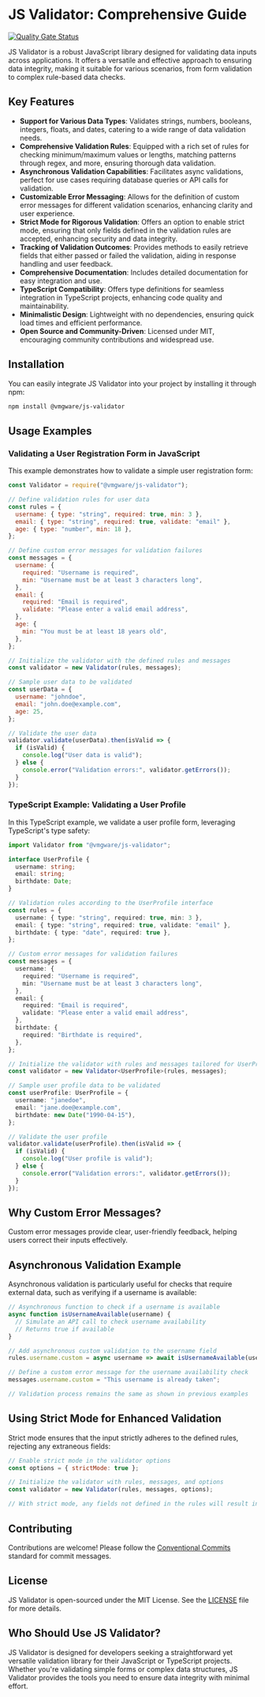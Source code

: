 # JS Validator: Comprehensive Guide

[![Quality Gate Status](https://sonar.vmgware.dev/api/project_badges/measure?project=VMGWARE_js-validator_AYzNAnwTPR--spDn0sJy&metric=alert_status&token=sqb_14de9039b8c9f81b8e94e43da4a0d4f64dac90c6)](https://sonar.vmgware.dev/dashboard?id=VMGWARE_js-validator_AYzNAnwTPR--spDn0sJy)

JS Validator is a robust JavaScript library designed for validating data inputs across applications. It offers a versatile and effective approach to ensuring data integrity, making it suitable for various scenarios, from form validation to complex rule-based data checks.

## Key Features

- **Support for Various Data Types**: Validates strings, numbers, booleans, integers, floats, and dates, catering to a wide range of data validation needs.
- **Comprehensive Validation Rules**: Equipped with a rich set of rules for checking minimum/maximum values or lengths, matching patterns through regex, and more, ensuring thorough data validation.
- **Asynchronous Validation Capabilities**: Facilitates async validations, perfect for use cases requiring database queries or API calls for validation.
- **Customizable Error Messaging**: Allows for the definition of custom error messages for different validation scenarios, enhancing clarity and user experience.
- **Strict Mode for Rigorous Validation**: Offers an option to enable strict mode, ensuring that only fields defined in the validation rules are accepted, enhancing security and data integrity.
- **Tracking of Validation Outcomes**: Provides methods to easily retrieve fields that either passed or failed the validation, aiding in response handling and user feedback.
- **Comprehensive Documentation**: Includes detailed documentation for easy integration and use.
- **TypeScript Compatibility**: Offers type definitions for seamless integration in TypeScript projects, enhancing code quality and maintainability.
- **Minimalistic Design**: Lightweight with no dependencies, ensuring quick load times and efficient performance.
- **Open Source and Community-Driven**: Licensed under MIT, encouraging community contributions and widespread use.

## Installation

You can easily integrate JS Validator into your project by installing it through npm:

```bash
npm install @vmgware/js-validator
```

## Usage Examples

### Validating a User Registration Form in JavaScript

This example demonstrates how to validate a simple user registration form:

```javascript
const Validator = require("@vmgware/js-validator");

// Define validation rules for user data
const rules = {
  username: { type: "string", required: true, min: 3 },
  email: { type: "string", required: true, validate: "email" },
  age: { type: "number", min: 18 },
};

// Define custom error messages for validation failures
const messages = {
  username: {
    required: "Username is required",
    min: "Username must be at least 3 characters long",
  },
  email: {
    required: "Email is required",
    validate: "Please enter a valid email address",
  },
  age: {
    min: "You must be at least 18 years old",
  },
};

// Initialize the validator with the defined rules and messages
const validator = new Validator(rules, messages);

// Sample user data to be validated
const userData = {
  username: "johndoe",
  email: "john.doe@example.com",
  age: 25,
};

// Validate the user data
validator.validate(userData).then(isValid => {
  if (isValid) {
    console.log("User data is valid");
  } else {
    console.error("Validation errors:", validator.getErrors());
  }
});
```

### TypeScript Example: Validating a User Profile

In this TypeScript example, we validate a user profile form, leveraging TypeScript's type safety:

```typescript
import Validator from "@vmgware/js-validator";

interface UserProfile {
  username: string;
  email: string;
  birthdate: Date;
}

// Validation rules according to the UserProfile interface
const rules = {
  username: { type: "string", required: true, min: 3 },
  email: { type: "string", required: true, validate: "email" },
  birthdate: { type: "date", required: true },
};

// Custom error messages for validation failures
const messages = {
  username: {
    required: "Username is required",
    min: "Username must be at least 3 characters long",
  },
  email: {
    required: "Email is required",
    validate: "Please enter a valid email address",
  },
  birthdate: {
    required: "Birthdate is required",
  },
};

// Initialize the validator with rules and messages tailored for UserProfile
const validator = new Validator<UserProfile>(rules, messages);

// Sample user profile data to be validated
const userProfile: UserProfile = {
  username: "janedoe",
  email: "jane.doe@example.com",
  birthdate: new Date("1990-04-15"),
};

// Validate the user profile
validator.validate(userProfile).then(isValid => {
  if (isValid) {
    console.log("User profile is valid");
  } else {
    console.error("Validation errors:", validator.getErrors());
  }
});
```

## Why Custom Error Messages?

Custom error messages provide clear, user-friendly feedback, helping users correct their inputs effectively.

## Asynchronous Validation Example

Asynchronous validation is particularly useful for checks that require external data, such as verifying if a username is available:

```javascript
// Asynchronous function to check if a username is available
async function isUsernameAvailable(username) {
  // Simulate an API call to check username availability
  // Returns true if available
}

// Add asynchronous custom validation to the username field
rules.username.custom = async username => await isUsernameAvailable(username);

// Define a custom error message for the username availability check
messages.username.custom = "This username is already taken";

// Validation process remains the same as shown in previous examples
```

## Using Strict Mode for Enhanced Validation

Strict mode ensures that the input strictly adheres to the defined rules, rejecting any extraneous fields:

```javascript
// Enable strict mode in the validator options
const options = { strictMode: true };

// Initialize the validator with rules, messages, and options
const validator = new Validator(rules, messages, options);

// With strict mode, any fields not defined in the rules will result in a validation error
```

## Contributing

Contributions are welcome! Please follow the [Conventional Commits](https://www.conventionalcommits.org/en/v1.0.0/) standard for commit messages.

## License

JS Validator is open-sourced under the MIT License. See the [LICENSE](LICENSE) file for more details.

## Who Should Use JS Validator?

JS Validator is designed for developers seeking a straightforward yet versatile validation library for their JavaScript or TypeScript projects. Whether you're validating simple forms or complex data structures, JS Validator provides the tools you need to ensure data integrity with minimal effort.
